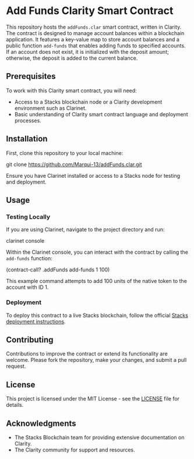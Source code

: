# Add Funds Clarity Smart Contract

This repository hosts the `addFunds.clar` smart contract, written in Clarity. The contract is designed to manage account balances within a blockchain application. It features a key-value map to store account balances and a public function `add-funds` that enables adding funds to specified accounts. If an account does not exist, it is initialized with the deposit amount; otherwise, the deposit is added to the current balance.

## Prerequisites

To work with this Clarity smart contract, you will need:

- Access to a Stacks blockchain node or a Clarity development environment such as Clarinet.
- Basic understanding of Clarity smart contract language and deployment processes.

## Installation

First, clone this repository to your local machine:


git clone https://github.com/Marqui-13/addFunds.clar.git


Ensure you have Clarinet installed or access to a Stacks node for testing and deployment.

## Usage

### Testing Locally

If you are using Clarinet, navigate to the project directory and run:


clarinet console


Within the Clarinet console, you can interact with the contract by calling the `add-funds` function:


(contract-call? .addFunds add-funds 1 100)


This example command attempts to add 100 units of the native token to the account with ID 1.

### Deployment

To deploy this contract to a live Stacks blockchain, follow the official [Stacks deployment instructions](https://docs.stacks.co/write-smart-contracts/deploy).

## Contributing

Contributions to improve the contract or extend its functionality are welcome. Please fork the repository, make your changes, and submit a pull request.

## License

This project is licensed under the MIT License - see the [LICENSE](LICENSE) file for details.

## Acknowledgments

- The Stacks Blockchain team for providing extensive documentation on Clarity.
- The Clarity community for support and resources.